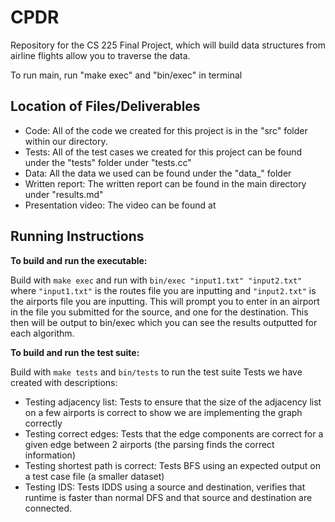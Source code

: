 # CPDR

Repository for the CS 225 Final Project, which will build data structures from airline flights allow you to traverse the data.

To run main, run "make exec" and "bin/exec" in terminal
## Location of Files/Deliverables

 - Code: All of the code we created for this project is in the "src" folder within our directory.
 - Tests: All of the test cases we created for this project can be found under the "tests" folder under "tests.cc"
 - Data: All the data we used can be found under the "data_" folder
 - Written report: The written report can be found in the main directory under "results.md" 
 - Presentation video: The video can be found at 

## Running Instructions

**To build and run the executable:**

Build with `make exec` and run with `bin/exec "input1.txt" "input2.txt" ` where `"input1.txt"` is the routes file you are inputting and `"input2.txt"` is the airports file you are inputting.
This will prompt you to enter in an airport in the file you submitted for the source, and one for the destination. This then will be output to bin/exec which you can  see the results outputted for each algorithm.

 **To build and run the test suite:**

Build with `make tests` and `bin/tests` to run the test suite 
Tests we have created with descriptions:

 - Testing adjacency list: Tests to ensure that the size of the adjacency list on a few airports is correct to show we are implementing the graph correctly
 - Testing correct edges: Tests that the edge components are correct for a given edge between 2 airports (the parsing finds the correct information)
 - Testing shortest path is correct: Tests BFS using an expected output on a test case file (a smaller dataset)
 - Testing IDS: Tests IDDS using a source and destination, verifies that runtime is faster than normal DFS and that source and destination are connected.
